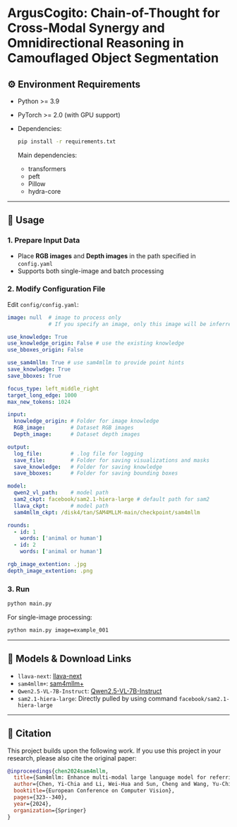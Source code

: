 # ArgusCogito: Chain-of-Thought for Cross-Modal Synergy and Omnidirectional Reasoning in Camouflaged Object Segmentation  

## ⚙️ Environment Requirements  
- Python >= 3.9  
- PyTorch >= 2.0 (with GPU support)  
- Dependencies:  
  ```bash
  pip install -r requirements.txt
  ```  

  Main dependencies:  
  - transformers  
  - peft  
  - Pillow  
  - hydra-core  

---

## 🚀 Usage  

### 1. Prepare Input Data  
- Place **RGB images** and **Depth images** in the path specified in `config.yaml`  
- Supports both single-image and batch processing  

### 2. Modify Configuration File  
Edit `config/config.yaml`:  
```yaml
image: null  # image to process only  
             # If you specify an image, only this image will be inferred (only basename, no extension)

use_knowledge: True
use_knowledge_origin: False # use the existing knowledge
use_bboxes_origin: False

use_sam4mllm: True # use sam4mllm to provide point hints
save_knowlwdge: True
save_bboxes: True

focus_type: left_middle_right
target_long_edge: 1000
max_new_tokens: 1024

input:
  knowledge_origin: # Folder for image knowledge
  RGB_image:        # Dataset RGB images
  Depth_image:      # Dataset depth images

output:
  log_file:         # .log file for logging
  save_file:        # Folder for saving visualizations and masks
  save_knowledge:   # Folder for saving knowledge
  save_bboxes:      # Folder for saving bounding boxes

model:
  qwen2_vl_path:    # model path
  sam2_ckpt: facebook/sam2.1-hiera-large # default path for sam2
  llava_ckpt:       # model path
  sam4mllm_ckpt: /disk4/tan/SAM4MLLM-main/checkpoint/sam4mllm

rounds:
  - id: 1
    words: ['animal or human']
  - id: 2
    words: ['animal or human']

rgb_image_extention: .jpg
depth_image_extention: .png
```  

### 3. Run  
```bash
python main.py
```  

For single-image processing:  
```bash
python main.py image=example_001
```  

---

## 🔗 Models & Download Links  
- `llava-next`: [llava-next](https://huggingface.co/lmms-lab/llama3-llava-next-8b)  
- `sam4mllm+`: [sam4mllm+](https://drive.google.com/drive/folders/1ytEfGRa6bxThTXQn5MLVKKy4jsxxBo6M)  
- `Qwen2.5-VL-7B-Instruct`: [Qwen2.5-VL-7B-Instruct](https://huggingface.co/Qwen/Qwen2.5-VL-7B-Instruct)  
- `sam2.1-hiera-large`: Directly pulled by using command `facebook/sam2.1-hiera-large`  

---

## 📖 Citation  
This project builds upon the following work. If you use this project in your research, please also cite the original paper:  
```bibtex
@inproceedings{chen2024sam4mllm,
  title={Sam4mllm: Enhance multi-modal large language model for referring expression segmentation},
  author={Chen, Yi-Chia and Li, Wei-Hua and Sun, Cheng and Wang, Yu-Chiang Frank and Chen, Chu-Song},
  booktitle={European Conference on Computer Vision},
  pages={323--340},
  year={2024},
  organization={Springer}
}
```  
